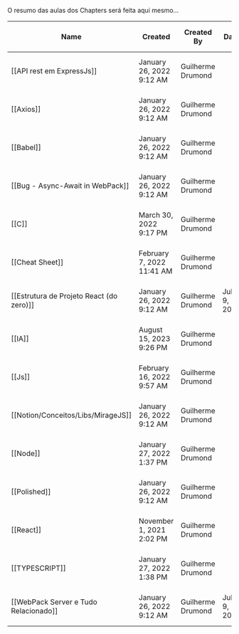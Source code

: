 O resumo das aulas dos Chapters será feita aqui mesmo... 

|Name|Created|Created By|Date|Last Edited Time|Participants|Tag|
|---|---|---|---|---|---|---|
|[[API rest em ExpressJs]]|January 26, 2022 9:12 AM|Guilherme Drumond||January 26, 2022 9:12 AM||Em progresso, NodeJS|
|[[Axios]]|January 26, 2022 9:12 AM|Guilherme Drumond||January 26, 2022 9:12 AM||Axios|
|[[Babel]]|January 26, 2022 9:12 AM|Guilherme Drumond||January 26, 2022 9:12 AM||Concluido/Revisado, React|
|[[Bug - Async-Await in WebPack]]|January 26, 2022 9:12 AM|Guilherme Drumond||January 26, 2022 9:12 AM||Bugs, React|
|[[C]]|March 30, 2022 9:17 PM|Guilherme Drumond||March 30, 2022 9:18 PM||Começando|
|[[Cheat Sheet]]|February 7, 2022 11:41 AM|Guilherme Drumond||February 7, 2022 11:42 AM||JS, cheatsheet|
|[[Estrutura de Projeto React (do zero)]]|January 26, 2022 9:12 AM|Guilherme Drumond|July 9, 2021|January 26, 2022 9:12 AM|Guilherme Drumond|Aprendido, Concluido/Revisado, React|
|[[IA]]|August 15, 2023 9:26 PM|Guilherme Drumond||August 15, 2023 9:33 PM||IA|
|[[Js]]|February 16, 2022 9:57 AM|Guilherme Drumond||February 16, 2022 9:58 AM|||
|[[Notion/Conceitos/Libs/MirageJS]]|January 26, 2022 9:12 AM|Guilherme Drumond||January 26, 2022 9:12 AM|Guilherme Drumond|MirageJS|
|[[Node]]|January 27, 2022 1:37 PM|Guilherme Drumond||January 27, 2022 1:38 PM|||
|[[Polished]]|January 26, 2022 9:12 AM|Guilherme Drumond||January 26, 2022 3:36 PM||Estilização, Styled Componentes, Styles|
|[[React]]|November 1, 2021 2:02 PM|Guilherme Drumond||January 27, 2022 1:38 PM|||
|[[TYPESCRIPT]]|January 27, 2022 1:38 PM|Guilherme Drumond||January 27, 2022 1:40 PM|||
|[[WebPack Server e Tudo Relacionado]]|January 26, 2022 9:12 AM|Guilherme Drumond|July 9, 2021|January 26, 2022 9:12 AM|Guilherme Drumond|Começando, Em progresso, React|